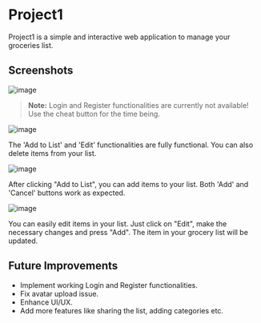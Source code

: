 # Project1

Project1 is a simple and interactive web application to manage your groceries list.

## Screenshots

![image](https://github.com/Shans-Fun-Time/Project1/assets/105845001/b36825b0-2bf1-4d55-8e86-54df56ca06ef)

> **Note:** Login and Register functionalities are currently not available! Use the cheat button for the time being.

![image](https://github.com/Shans-Fun-Time/Project1/assets/105845001/58beb131-e0a6-422d-b343-58a7cd2af06f)

The 'Add to List' and 'Edit' functionalities are fully functional. You can also delete items from your list.

![image](https://github.com/Shans-Fun-Time/Project1/assets/105845001/fa8a4671-d475-44f4-a457-851de47d501b)

After clicking "Add to List", you can add items to your list. Both 'Add' and 'Cancel' buttons work as expected.

![image](https://github.com/Shans-Fun-Time/Project1/assets/105845001/05a4dea9-3a2c-46c8-8b17-4ebe3f9b786d)

You can easily edit items in your list. Just click on "Edit", make the necessary changes and press "Add". The item in your grocery list will be updated.

## Future Improvements

- Implement working Login and Register functionalities.
- Fix avatar upload issue.
- Enhance UI/UX.
- Add more features like sharing the list, adding categories etc.
